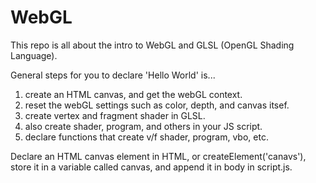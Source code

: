 # WebGL

This repo is all about the intro to WebGL and GLSL (OpenGL Shading Language).

General steps for you to declare 'Hello World' is...
1. create an HTML canvas, and get the webGL context.
2. reset the webGL settings such as color, depth, and canvas itsef.
3. create vertex and fragment shader in GLSL.
4. also create shader, program, and others in your JS script.
5. declare functions that create v/f shader, program, vbo, etc.



 Declare an HTML canvas element in HTML, or createElement('canavs'), store it in a variable called canvas, and append it in body in script.js.
